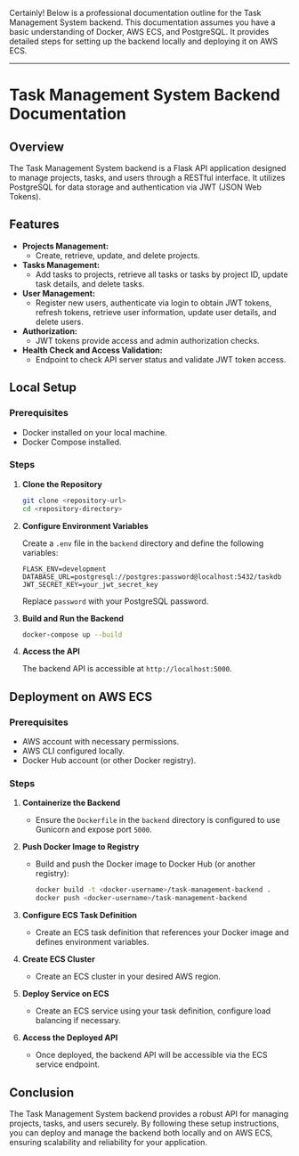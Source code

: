 Certainly! Below is a professional documentation outline for the Task Management System backend. This documentation assumes you have a basic understanding of Docker, AWS ECS, and PostgreSQL. It provides detailed steps for setting up the backend locally and deploying it on AWS ECS.

---

# Task Management System Backend Documentation

## Overview

The Task Management System backend is a Flask API application designed to manage projects, tasks, and users through a RESTful interface. It utilizes PostgreSQL for data storage and authentication via JWT (JSON Web Tokens).

## Features

- **Projects Management:**
  - Create, retrieve, update, and delete projects.
- **Tasks Management:**
  - Add tasks to projects, retrieve all tasks or tasks by project ID, update task details, and delete tasks.
- **User Management:**
  - Register new users, authenticate via login to obtain JWT tokens, refresh tokens, retrieve user information, update user details, and delete users.
- **Authorization:**
  - JWT tokens provide access and admin authorization checks.
- **Health Check and Access Validation:**
  - Endpoint to check API server status and validate JWT token access.

## Local Setup

### Prerequisites

- Docker installed on your local machine.
- Docker Compose installed.

### Steps

1. **Clone the Repository**

   ```bash
   git clone <repository-url>
   cd <repository-directory>
   ```

2. **Configure Environment Variables**

   Create a `.env` file in the `backend` directory and define the following variables:

   ```plaintext
   FLASK_ENV=development
   DATABASE_URL=postgresql://postgres:password@localhost:5432/taskdb
   JWT_SECRET_KEY=your_jwt_secret_key
   ```

   Replace `password` with your PostgreSQL password.

3. **Build and Run the Backend**

   ```bash
   docker-compose up --build
   ```

4. **Access the API**

   The backend API is accessible at `http://localhost:5000`.

## Deployment on AWS ECS

### Prerequisites

- AWS account with necessary permissions.
- AWS CLI configured locally.
- Docker Hub account (or other Docker registry).

### Steps

1. **Containerize the Backend**

   - Ensure the `Dockerfile` in the `backend` directory is configured to use Gunicorn and expose port `5000`.

2. **Push Docker Image to Registry**

   - Build and push the Docker image to Docker Hub (or another registry):

     ```bash
     docker build -t <docker-username>/task-management-backend .
     docker push <docker-username>/task-management-backend
     ```

3. **Configure ECS Task Definition**

   - Create an ECS task definition that references your Docker image and defines environment variables.

4. **Create ECS Cluster**

   - Create an ECS cluster in your desired AWS region.

5. **Deploy Service on ECS**

   - Create an ECS service using your task definition, configure load balancing if necessary.

6. **Access the Deployed API**

   - Once deployed, the backend API will be accessible via the ECS service endpoint.

## Conclusion

The Task Management System backend provides a robust API for managing projects, tasks, and users securely. By following these setup instructions, you can deploy and manage the backend both locally and on AWS ECS, ensuring scalability and reliability for your application.
